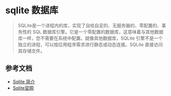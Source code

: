 # sqlite 数据库

>SQLite是一个进程内的库，实现了自给自足的、无服务器的、零配置的、事务性的 SQL 数据库引擎。它是一个零配置的数据库，这意味着与其他数据库一样，您不需要在系统中配置。就像其他数据库，SQLite 引擎不是一个独立的进程，可以按应用程序需求进行静态或动态连接。SQLite 直接访问其存储文件。


## 参考文档

- [Sqlite 简介](http://www.runoob.com/sqlite/sqlite-intro.html)
- [Sqlite官网](http://www.sqlite.org/index.html)